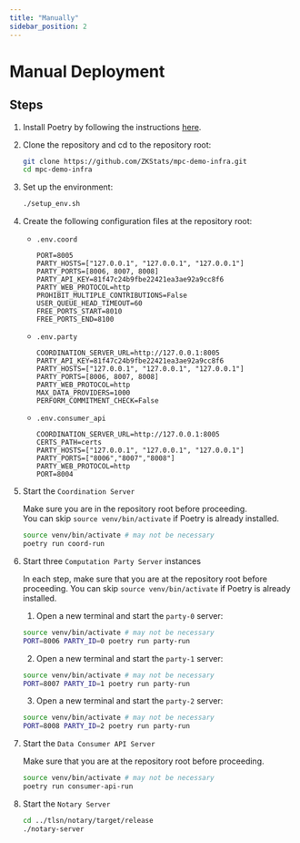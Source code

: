 ```yaml
---
title: "Manually"
sidebar_position: 2
---
```


# Manual Deployment

## Steps
1. Install Poetry by following the instructions [here](https://python-poetry.org/docs/#installation).

1. Clone the repository and cd to the repository root:
   ```bash
   git clone https://github.com/ZKStats/mpc-demo-infra.git
   cd mpc-demo-infra
   ```

1. Set up the environment:

   ```bash
   ./setup_env.sh
   ```

1. Create the following configuration files at the repository root:
   - `.env.coord`
     ```
     PORT=8005
     PARTY_HOSTS=["127.0.0.1", "127.0.0.1", "127.0.0.1"]
     PARTY_PORTS=[8006, 8007, 8008]
     PARTY_API_KEY=81f47c24b9fbe22421ea3ae92a9cc8f6
     PARTY_WEB_PROTOCOL=http
     PROHIBIT_MULTIPLE_CONTRIBUTIONS=False
     USER_QUEUE_HEAD_TIMEOUT=60
     FREE_PORTS_START=8010
     FREE_PORTS_END=8100
     ```

   - `.env.party`
     ```
     COORDINATION_SERVER_URL=http://127.0.0.1:8005
     PARTY_API_KEY=81f47c24b9fbe22421ea3ae92a9cc8f6
     PARTY_HOSTS=["127.0.0.1", "127.0.0.1", "127.0.0.1"]
     PARTY_PORTS=[8006, 8007, 8008]
     PARTY_WEB_PROTOCOL=http
     MAX_DATA_PROVIDERS=1000
     PERFORM_COMMITMENT_CHECK=False
     ```

   - `.env.consumer_api`
     ```
     COORDINATION_SERVER_URL=http://127.0.0.1:8005
     CERTS_PATH=certs
     PARTY_HOSTS=["127.0.0.1", "127.0.0.1", "127.0.0.1"]
     PARTY_PORTS=["8006","8007","8008"]
     PARTY_WEB_PROTOCOL=http
     PORT=8004
     ```

1. Start the `Coordination Server`

   Make sure you are in the repository root before proceeding.  
   You can skip `source venv/bin/activate` if Poetry is already installed.

   ```bash
   source venv/bin/activate # may not be necessary
   poetry run coord-run
   ```

1. Start three `Computation Party Server` instances

   In each step, make sure that you are at the repository root before proceeding.
   You can skip `source venv/bin/activate` if Poetry is already installed.

   1. Open a new terminal and start the `party-0` server:
   ```bash
   source venv/bin/activate # may not be necessary
   PORT=8006 PARTY_ID=0 poetry run party-run
   ```

   2. Open a new terminal and start the `party-1` server:
   ```bash
   source venv/bin/activate # may not be necessary
   PORT=8007 PARTY_ID=1 poetry run party-run
   ```

   3. Open a new terminal and start the `party-2` server:
   ```bash
   source venv/bin/activate # may not be necessary
   PORT=8008 PARTY_ID=2 poetry run party-run
   ```

1. Start the `Data Consumer API Server`

   Make sure that you are at the repository root before proceeding.

   ```bash
   source venv/bin/activate # may not be necessary
   poetry run consumer-api-run
   ```

1. Start the `Notary Server`
   ```bash
   cd ../tlsn/notary/target/release
   ./notary-server
   ```

